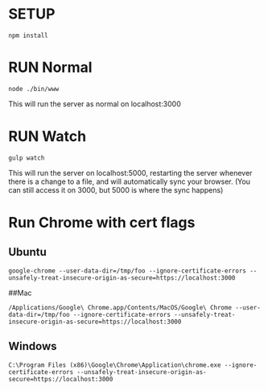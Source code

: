 # SETUP

```
npm install
```

# RUN Normal

```
node ./bin/www
```

This will run the server as normal on localhost:3000

# RUN Watch

```
gulp watch
```

This will run the server on localhost:5000, restarting the server whenever there is a change to a file, and will automatically sync your browser. (You can still access it on 3000, but 5000 is where the sync happens)

# Run Chrome with cert flags

## Ubuntu

```
google-chrome --user-data-dir=/tmp/foo --ignore-certificate-errors --unsafely-treat-insecure-origin-as-secure=https://localhost:3000
```

##Mac

```
/Applications/Google\ Chrome.app/Contents/MacOS/Google\ Chrome --user-data-dir=/tmp/foo --ignore-certificate-errors --unsafely-treat-insecure-origin-as-secure=https://localhost:3000
```

## Windows

```
C:\Program Files (x86)\Google\Chrome\Application\chrome.exe --ignore-certificate-errors --unsafely-treat-insecure-origin-as-secure=https://localhost:3000
```
